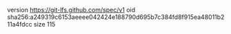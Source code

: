 version https://git-lfs.github.com/spec/v1
oid sha256:a249319c6153aeeee042424e188790d695b7c384fd8f915ea48011b211a4fdcc
size 115
